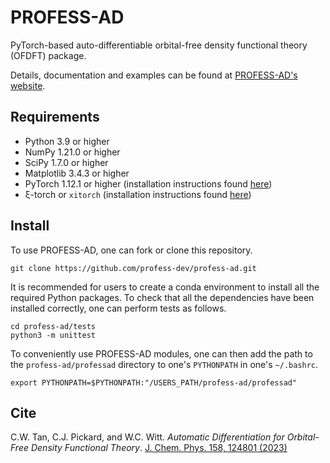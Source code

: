 # PROFESS-AD
PyTorch-based auto-differentiable orbital-free density functional theory (OFDFT) package.

Details, documentation and examples can be found at [PROFESS-AD's website](https://profess-ad.readthedocs.io/en/latest/index.html).

Requirements
------------
- Python 3.9 or higher 
- NumPy 1.21.0 or higher
- SciPy 1.7.0 or higher
- Matplotlib 3.4.3 or higher
- PyTorch 1.12.1 or higher (installation instructions found [here](https://pytorch.org/))
- ξ-torch or `xitorch` (installation instructions found [here](https://github.com/xitorch/xitorch))

Install
-------
To use PROFESS-AD, one can fork or clone this repository.

```
git clone https://github.com/profess-dev/profess-ad.git
```

It is recommended for users to create a conda environment to install all the required Python packages. To check that all the dependencies have
been installed correctly, one can perform tests as follows.
```
cd profess-ad/tests
python3 -m unittest
```

To conveniently use PROFESS-AD modules, one can then add the path to the `profess-ad/professad` directory to one's `PYTHONPATH` in one's `~/.bashrc`.
```
export PYTHONPATH=$PYTHONPATH:"/USERS_PATH/profess-ad/professad"
```

Cite
----
C.W. Tan, C.J. Pickard, and W.C. Witt. *Automatic Differentiation for Orbital-Free Density Functional Theory*.
[J. Chem. Phys. 158, 124801 (2023)](https://pubs.aip.org/aip/jcp/article/158/12/124801/2881839/Automatic-differentiation-for-orbital-free-density)

